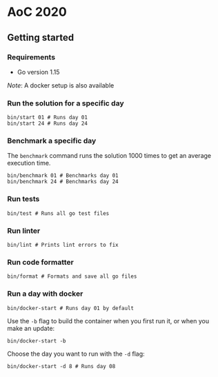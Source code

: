 # AoC 2020

## Getting started

### Requirements

- Go version 1.15

_Note_: A docker setup is also available

### Run the solution for a specific day

```shell
bin/start 01 # Runs day 01
bin/start 24 # Runs day 24
```

### Benchmark a specific day

The `benchmark` command runs the solution 1000 times to get an average execution time.

```shell
bin/benchmark 01 # Benchmarks day 01
bin/benchmark 24 # Benchmarks day 24
```

### Run tests

```shell
bin/test # Runs all go test files
```

### Run linter

```shell
bin/lint # Prints lint errors to fix
```

### Run code formatter

```shell
bin/format # Formats and save all go files
```

### Run a day with docker

```shell
bin/docker-start # Runs day 01 by default
```

Use the `-b` flag to build the container when you first run it, or when you make an update:

```shell
bin/docker-start -b
```

Choose the day you want to run with the `-d` flag:

```shell
bin/docker-start -d 8 # Runs day 08
```

